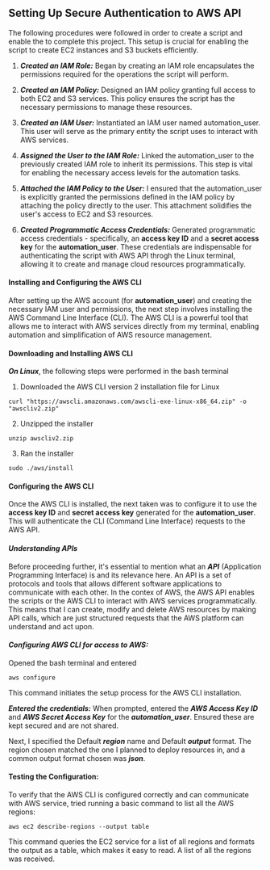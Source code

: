 ## Setting Up Secure Authentication to AWS API

The following procedures were followed in order to create a script and enable the to complete this project. This setup is crucial for enabling the script to create EC2 instances and S3 buckets efficiently.
1. **_Created an IAM Role:_** Began by creating an IAM role encapsulates the permissions required for the operations the script will perform.

2. **_Created an IAM Policy:_** Designed an IAM policy granting full access to both EC2 and S3 services. This policy ensures the script has the necessary permissions to manage these resources.

3. **_Created an IAM User:_** Instantiated an IAM user named automation_user. This user will serve as the primary entity the script uses to interact with AWS services.

4. **_Assigned the User to the IAM Role:_** Linked the automation_user to the previously created IAM role to inherit its permissions. This step is vital for enabling the necessary access levels for the automation tasks.

5. **_Attached the IAM Policy to the User:_** I ensured that the automation_user is explicitly granted the permissions defined in the IAM policy by attaching the policy directly to the user. This attachment solidifies the user's access to EC2 and S3 resources.

6. **_Created Programmatic Access Credentials:_** Generated programmatic access credentials - specifically, an **access key ID** and a **secret access key** for the **automation_user**. These credentials are indispensable for authenticating the script with AWS API throgh the Linux terminal, allowing it to create and manage cloud resources programmatically.

#### Installing and Configuring the AWS CLI
After setting up the AWS account (for **automation_user**) and creating the necessary IAM user and permissions, the next step involves installing the AWS Command Line Interface (CLI). The AWS CLI is a powerful tool that allows me to interact with AWS services directly from my terminal, enabling automation and simplification of AWS resource management.

#### Downloading and Installing AWS CLI
**_On Linux_**, the following steps were performed in the bash terminal

1. Downloaded the AWS CLI version 2 installation file for Linux
```
curl "https://awscli.amazonaws.com/awscli-exe-linux-x86_64.zip" -o "awscliv2.zip"
```
2. Unzipped the installer
```
unzip awscliv2.zip
```
3. Ran the installer
```
sudo ./aws/install
```
#### Configuring the AWS CLI
Once the AWS CLI is installed, the next taken was to configure it to use the **access key ID** and **secret access key** generated for the **automation_user**. This will authenticate the CLI (Command Line Interface) requests to the AWS API.

#### _Understanding APIs_
Before proceeding further, it's essential to mention what an _**API**_ (Application Programming Interface) is and its relevance here. An API is a set of protocols and tools that allows different software applications to communicate with each other. In the contex of AWS, the AWS API enables the scripts or the AWS CLI to interact with AWS services programmatically. This means that I can create, modify and delete AWS resources by making API calls, which are just structured requests that the AWS platform can understand and act upon.

#### _Configuring AWS CLI for access to AWS:_
Opened the bash terminal and entered
```
aws configure
```
This command initiates the setup process for the AWS CLI installation.

_**Entered the credentials:**_
When prompted, entered the **_AWS Access Key ID_** and _**AWS Secret Access Key**_
for  the **_automation_user_**. Ensured these are kept secured and are not shared.

Next, I specified the Default **_region_** name and Default **_output_** format. The region chosen matched the one I planned to deploy resources in, and a common output format chosen was **_json_**.

#### Testing the Configuration:
To verify that the AWS CLI is configured correctly and can communicate with AWS service, tried running a basic command to list all the AWS regions:
```
aws ec2 describe-regions --output table
```
This command queries the EC2 service for a list of all regions and formats the output as a table, which makes it easy to read. A list of all the regions was received.

